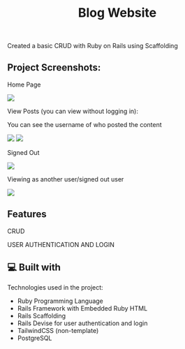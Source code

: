 <h1 align="center" id="title">Blog Website</h1><br>

<p id="description">Created a basic CRUD with Ruby on Rails using Scaffolding</p>

<h2>Project Screenshots:</h2>

<p>Home Page</p>
<img src ="https://i.imgur.com/RQXC4Hm.png">

<p>View Posts (you can view without logging in):</p>
<p>You can see the username of who posted the content</p>
<img src = "https://i.imgur.com/CLJqqwS.png">
<img src = "https://i.imgur.com/AscZgwK.png">

<p>Signed Out</p> 
<img src="https://i.imgur.com/Wp2n395.png">

<p>Viewing as another user/signed out user</p>
<img src = "https://i.imgur.com/mZ1y2qr.png">

<h2>Features</h2>
<p>CRUD</p>
<p>USER AUTHENTICATION AND LOGIN</p>

<h2>💻 Built with</h2>

Technologies used in the project:

*   Ruby Programming Language
*   Rails Framework with Embedded Ruby HTML
*   Rails Scaffolding
*   Rails Devise for user authentication and login
*   TailwindCSS (non-template)
*   PostgreSQL
